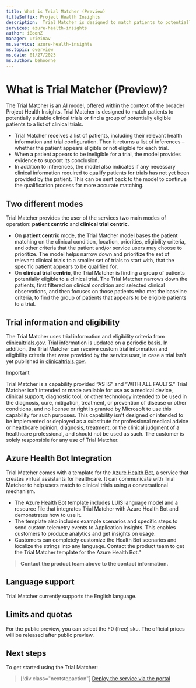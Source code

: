 ```yaml
---
title: What is Trial Matcher (Preview)
titleSuffix: Project Health Insights
description:  Trial Matcher is designed to match patients to potentially suitable clinical trials and find group of potentially eligible patients to a list of clinical trials.
services: azure-health-insights
author: iBoonZ
manager: urieinav
ms.service: azure-health-insights
ms.topic: overview
ms.date: 01/27/2023
ms.author: behoorne
---
```


# What is Trial Matcher (Preview)?

The Trial Matcher is an AI model, offered within the context of the broader Project Health Insights. Trial Matcher is designed to match patients to potentially suitable clinical trials or find a group of potentially eligible patients to a list of clinical trials.

- Trial Matcher receives a list of patients, including their relevant health information and trial configuration. Then it returns a list of inferences – whether the patient appears eligible or not eligible for each trial. 
- When a patient appears to be ineligible for a trial, the model provides evidence to support its conclusion. 
- In addition to inferences, the model also indicates if any necessary clinical information required to qualify patients for trials has not yet been provided by the patient. This can be sent back to the model to continue the qualification process for more accurate matching.

## Two different modes 

Trial Matcher provides the user of the services two main modes of operation: **patient centric** and **clinical trial centric**. 

- On **patient centric** mode, the Trial Matcher model bases the patient matching on the clinical condition, location, priorities, eligibility criteria, and other criteria that the patient and/or service users may choose to prioritize. The model helps narrow down and prioritize the set of relevant clinical trials to a smaller set of trials to start with, that the specific patient appears to be qualified for. 
- On **clinical trial centric**, the Trial Matcher is finding a group of patients potentially eligible to a clinical trial. The Trial Matcher narrows down the patients, first filtered on clinical condition and selected clinical observations, and then focuses on those patients who met the baseline criteria, to find the group of patients that appears to be eligible patients to a trial.

## Trial information and eligibility 

The Trial Matcher uses trial information and eligibility criteria from [clinicaltrials.gov](https://clinicaltrials.gov/). Trial information is updated on a periodic basis. In addition, the Trial Matcher can receive custom trial information and eligibility criteria that were provided by the service user, in case a trial isn't yet published in [clinicaltrials.gov](https://clinicaltrials.gov/).


> [!IMPORTANT] 
> Trial Matcher is a capability provided “AS IS” and “WITH ALL FAULTS.” Trial Matcher isn't intended or made available for use as a medical device, clinical support, diagnostic tool, or other technology intended to be used in the diagnosis, cure, mitigation, treatment, or prevention of disease or other conditions, and no license or right is granted by Microsoft to use this capability for such purposes. This capability isn't designed or intended to be implemented or deployed as a substitute for professional medical advice or healthcare opinion, diagnosis, treatment, or the clinical judgment of a healthcare professional, and should not be used as such. The customer is solely responsible for any use of Trial Matcher. 


## Azure Health Bot Integration 

Trial Matcher comes with a template for the [Azure Health Bot](/azure/health-bot/), a service that creates virtual assistants for healthcare. It can communicate with Trial Matcher to help users match to clinical trials using a conversational mechanism. 

- The Azure Health Bot template includes LUIS language model and a resource file that integrates Trial Matcher with Azure Health Bot and demonstrates how to use it.
- The template also includes example scenarios and specific steps to send custom telemetry events to Application Insights. This enables customers to produce analytics and get insights on usage.
- Customers can completely customize the Health Bot scenarios and localize the strings into any language.
Contact the product team to get the Trial Matcher template for the Azure Health Bot.” 

> **Contact the product team above to the contact information.**  



## Language support

Trial Matcher currently supports the English language.

## Limits and quotas
For the public preview, you can select the F0 (free) sku. 
The official prices will be released after public preview.

## Next steps

To get started using the Trial Matcher: 

>[!div class="nextstepaction"]
> [Deploy the service via the portal](../deploy-portal.md) 